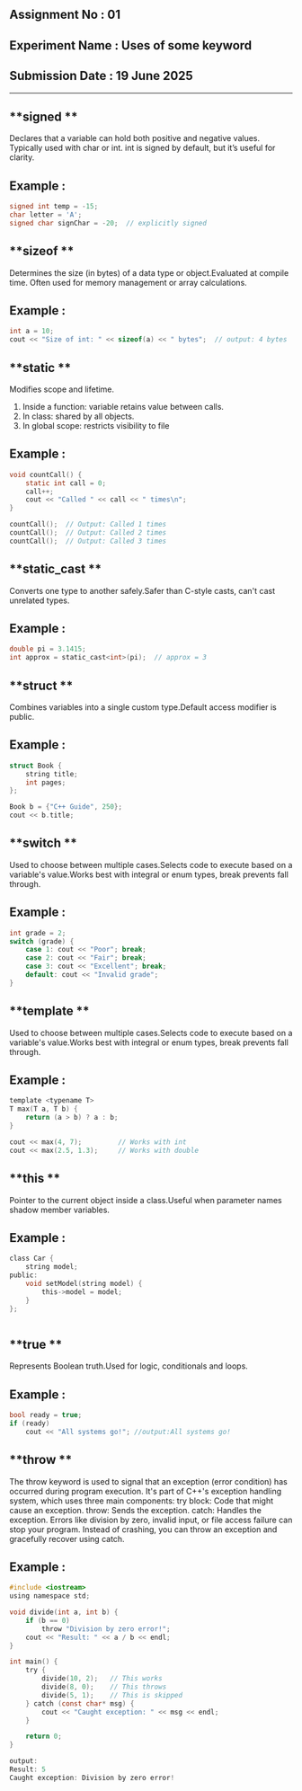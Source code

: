 ## **Assignment No : 01**
## **Experiment Name :  Uses of some keyword**
## **Submission Date : 19 June 2025**
----------
## **signed **
Declares that a variable can hold both positive and negative values. Typically used with char or int. int is signed by default, but it’s useful for clarity.

## **Example :**
```C
signed int temp = -15;
char letter = 'A';
signed char signChar = -20;  // explicitly signed

```
## **sizeof **
Determines the size (in bytes) of a data type or object.Evaluated at compile time. Often used for memory management or array calculations.



## **Example :**
```C
int a = 10;
cout << "Size of int: " << sizeof(a) << " bytes";  // output: 4 bytes

```

## **static **
Modifies scope and lifetime.
1.  Inside a function: variable retains value between calls.
2.  In class: shared by all objects.
3.  In global scope: restricts visibility to file 


## **Example :**
```C
void countCall() {
    static int call = 0;
    call++;
    cout << "Called " << call << " times\n";
}

countCall();  // Output: Called 1 times
countCall();  // Output: Called 2 times
countCall();  // Output: Called 3 times

```
## **static_cast **
Converts one type to another safely.Safer than C-style casts, can't cast unrelated types.

## **Example :**
```C
double pi = 3.1415;
int approx = static_cast<int>(pi);  // approx = 3


```

## **struct **
Combines variables into a single custom type.Default access modifier is public.


## **Example :**
```C
struct Book {
    string title;
    int pages;
};

Book b = {"C++ Guide", 250};
cout << b.title;

```

## **switch **
Used to choose between multiple cases.Selects code to execute based on a variable's value.Works best with integral or enum types, break prevents fall through.

## **Example :**
```C
int grade = 2;
switch (grade) {
    case 1: cout << "Poor"; break;
    case 2: cout << "Fair"; break;
    case 3: cout << "Excellent"; break;
    default: cout << "Invalid grade";
}

```
## **template **
Used to choose between multiple cases.Selects code to execute based on a variable's value.Works best with integral or enum types, break prevents fall through.

## **Example :**
```C
template <typename T>
T max(T a, T b) {
    return (a > b) ? a : b;
}

cout << max(4, 7);         // Works with int
cout << max(2.5, 1.3);     // Works with double


```

## **this **
Pointer to the current object inside a class.Useful when parameter names shadow member variables.


## **Example :**
```C
class Car {
    string model;
public:
    void setModel(string model) {
        this->model = model;  
    }
};



```


## **true **
Represents Boolean truth.Used for logic, conditionals and loops.

## **Example :**
```C
bool ready = true;
if (ready)
    cout << "All systems go!"; //output:All systems go!


```

## **throw **
The throw keyword is used to signal that an exception (error condition) has occurred during program execution. It's part of C++'s exception handling system, which uses three main components:
try block: Code that might cause an exception.
throw: Sends the exception.
catch: Handles the exception.
Errors like division by zero, invalid input, or file access failure can stop your program. Instead of crashing, you can throw an exception and gracefully recover using catch.



## **Example :**
```C
#include <iostream>
using namespace std;

void divide(int a, int b) {
    if (b == 0)
        throw "Division by zero error!";
    cout << "Result: " << a / b << endl;
}

int main() {
    try {
        divide(10, 2);   // This works
        divide(8, 0);    // This throws
        divide(5, 1);    // This is skipped
    } catch (const char* msg) {
        cout << "Caught exception: " << msg << endl;
    }

    return 0;
}

output:
Result: 5
Caught exception: Division by zero error!


```

